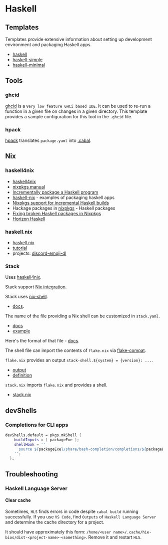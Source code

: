 # Haskell

## Templates

Templates provide extensive information about setting up development environment and packaging Haskell apps.

- [haskell](https://github.com/deemp/flakes/tree/main/templates/codium/haskell#readme)
- [haskell-simple](https://github.com/deemp/flakes/tree/main/templates/codium/haskell-simple#readme)
- [haskell-minimal](https://github.com/deemp/flakes/tree/main/templates/haskell-minimal#readme)

## Tools

### ghcid

[ghcid](https://github.com/ndmitchell/ghcid) is a `Very low feature GHCi based IDE`.
It can be used to re-run a function in a given file on changes in a given directory.
This template provides a sample configuration for this tool in the `.ghcid` file.

### hpack

[hpack](https://github.com/sol/hpack) translates `package.yaml` into [.cabal](https://cabal.readthedocs.io/en/3.8/cabal-package.html).

## Nix

### haskell4nix

- [haskell4nix](https://haskell4nix.readthedocs.io/nixpkgs-users-guide.html)
- [nixpkgs manual](https://nixos.org/manual/nixpkgs/stable/#haskell)
- [Incrementally package a Haskell program](https://www.haskellforall.com/2022/08/incrementally-package-haskell-program.html)
- [haskell-nix](https://github.com/Gabriella439/haskell-nix) - examples of packaging haskell apps
- [Nixpkgs support for incremental Haskell builds](https://www.haskellforall.com/2022/12/nixpkgs-support-for-incremental-haskell.html)
- Hackage packages in [nixpkgs](https://github.com/NixOS/nixpkgs/blob/ea692c2ad1afd6384e171eabef4f0887d2b882d3/pkgs/development/haskell-modules/hackage-packages.nix) - Haskell packages
- [Fixing broken Haskell packages in Nixpkgs](https://gutier.io/post/development-fixing-broken-haskell-packages-nixpkgs/)
- [Horizon Haskell](https://horizon-haskell.net/)

### haskell.nix

- [haskell.nix](https://input-output-hk.github.io/haskell.nix/)
- [tutorial](https://github.com/Gabriella439/haskell-nix)
- projects: [discord-emoji-dl](https://github.com/deemp/discord-emoji-dl)

### Stack

Uses [haskell4nix](#haskell4nix).

Stack support [Nix integration](https://docs.haskellstack.org/en/stable/nix_integration).

Stack uses [nix-shell](https://nixos.org/manual/nix/unstable/command-ref/nix-shell.html).

- [docs](https://docs.haskellstack.org/en/stable/nix_integration/#nix-integration).

The name of the file providing a Nix shell can be customized in `stack.yaml`.

- [docs](https://docs.haskellstack.org/en/stable/nix_integration/?query=resolver#external-c-libraries-through-a-shellnix-file)
- [example](https://github.com/deemp/flakes/blob/ba6ba57a3c52b8b71263f6b2baf874aaf9e7b631/templates/codium/haskell/stack.yaml#L24)

Here's the format of that file - [docs](https://docs.haskellstack.org/en/stable/nix_integration#supporting-both-nix-and-non-nix-developers).
  
The shell file can import the contents of `flake.nix` via [flake-compat](https://github.com/edolstra/flake-compat).

`flake.nix` provides an output `stack-shell.${system} = {version}: ...`.

- [output](https://github.com/deemp/flakes/blob/6b14dbcaaf9e2c310a6bddc5f2992bf328d3e868/templates/codium/haskell/flake.nix#L346)
- [definition](https://github.com/deemp/flakes/blob/6b14dbcaaf9e2c310a6bddc5f2992bf328d3e868/templates/codium/haskell/flake.nix#L239)

`stack.nix` imports `flake.nix` and provides a shell.

- [stack.nix](https://github.com/deemp/cachix/blob/17efcd60abe547d33bb2ccc63b561797a94e5b46/stack.nix)

## devShells

### Completions for CLI apps

```nix
devShells.default = pkgs.mkShell {
    buildInputs = [ packageExe ];
    shellHook = ''
      source ${packageExe}/share/bash-completion/completions/${packageExecutableName}
    '';
  };
```

## Troubleshooting

### Haskell Language Server

#### Clear cache

Sometimes, `HLS` finds errors in code despite `cabal build` running successfully.
If you use `VS Code`, find `Outputs` of `Haskell Language Server` and determine the cache directory for a project.

It should have approximately this form: `/home/<user name>/.cache/hie-bios/dist-<project-name>-<something>`.
Remove it and restart `HLS`.

